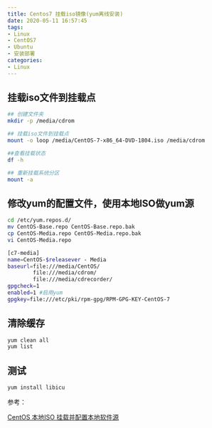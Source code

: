 ```yaml
---
title: Centos7 挂载iso镜像(yum离线安装)
date: 2020-05-11 16:57:45
tags:
- Linux
- CentOS7
- Ubuntu
- 安装部署
categories: 
- Linux
---
```


## 挂载iso文件到挂载点

```sh
## 创建文件夹
mkdir -p /media/cdrom

## 挂载iso文件到挂载点
mount -o loop /media/CentOS-7-x86_64-DVD-1804.iso /media/cdrom

##查看挂载状态
df -h

## 重新挂载系统分区
mount -a
```
## 修改yum的配置文件，使用本地ISO做yum源

```sh
cd /etc/yum.repos.d/
mv CentOS-Base.repo CentOS-Base.repo.bak
cp CentOS-Media.repo CentOS-Media.repo.bak
vi CentOS-Media.repo
```

```sh
[c7-media]
name=CentOS-$releasever - Media
baseurl=file:///media/CentOS/
        file:///media/cdrom/
        file:///media/cdrecorder/
gpgcheck=1
enabled=1 #启用yum
gpgkey=file:///etc/pki/rpm-gpg/RPM-GPG-KEY-CentOS-7
```

## 清除缓存

```sh
yum clean all
yum list
```

## 测试

```sh
yum install libicu
```

参考：

[CentOS 本地ISO 挂载并配置本地软件源](https://www.cnblogs.com/oftenlin/p/4325023.html)